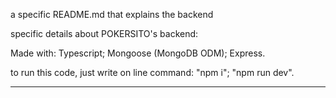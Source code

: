 a specific README.md that explains the backend

 specific details about POKERSITO's backend: 

  Made with:
   Typescript;
   Mongoose (MongoDB ODM);
   Express.
  
  to run this code, just write on line command:
   "npm i";
   "npm run dev".

  ****